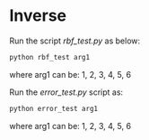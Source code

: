 # Inverse

Run the script *rbf_test.py* as below:

```bash
python rbf_test arg1
```

where arg1 can be: 1, 2, 3, 4, 5, 6

Run the *error_test.py* script as:

```bash
python error_test arg1
```

where arg1 can be: 1, 2, 3, 4, 5, 6 
